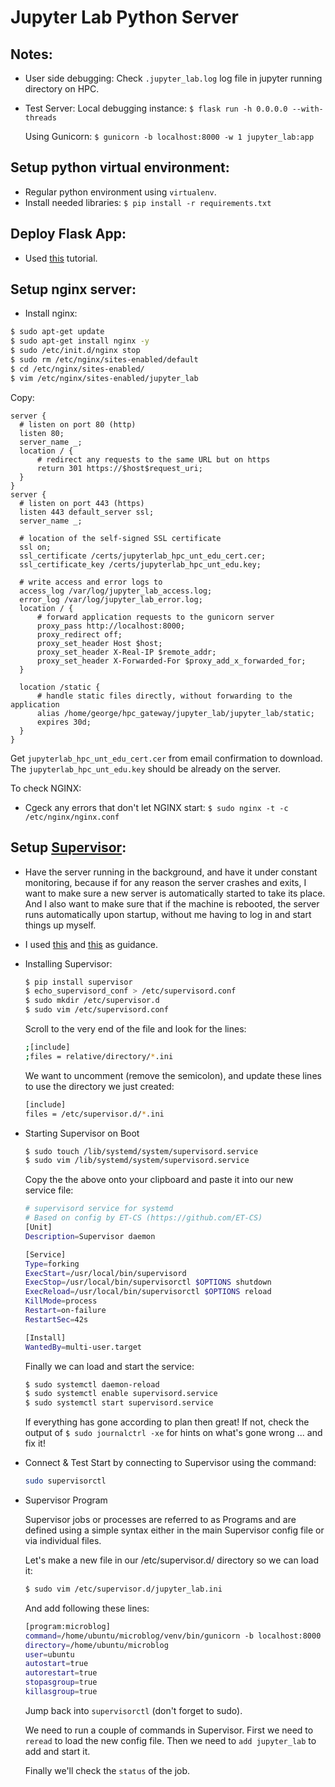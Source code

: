 # Jupyter Lab Python Server


## Notes:
  * User side debugging:
    Check `.jupyter_lab.log` log file in jupyter running directory on HPC.

  * Test Server:
    Local debugging instance:
    `$ flask run -h 0.0.0.0 --with-threads`

    Using Gunicorn:
    `$ gunicorn -b localhost:8000 -w 1 jupyter_lab:app`


## Setup python virtual environment:
  * Regular python environment using `virtualenv`.
  * Install needed libraries:
    `$ pip install -r requirements.txt`


## Deploy Flask App:
  * Used [this](https://blog.miguelgrinberg.com/post/the-flask-mega-tutorial-part-xvii-deployment-on-linux) tutorial.

## Setup nginx server:
  * Install nginx:
  ```bash
  $ sudo apt-get update
  $ sudo apt-get install nginx -y
  $ sudo /etc/init.d/nginx stop
  $ sudo rm /etc/nginx/sites-enabled/default
  $ cd /etc/nginx/sites-enabled/
  $ vim /etc/nginx/sites-enabled/jupyter_lab
  ```

  Copy:
  ```
  server {
    # listen on port 80 (http)
    listen 80;
    server_name _;
    location / {
        # redirect any requests to the same URL but on https
        return 301 https://$host$request_uri;
    }
  }
  server {
    # listen on port 443 (https)
    listen 443 default_server ssl;
    server_name _;

    # location of the self-signed SSL certificate
    ssl on;
    ssl_certificate /certs/jupyterlab_hpc_unt_edu_cert.cer;
    ssl_certificate_key /certs/jupyterlab_hpc_unt_edu.key;

    # write access and error logs to
    access_log /var/log/jupyter_lab_access.log;
    error_log /var/log/jupyter_lab_error.log;
    location / {
        # forward application requests to the gunicorn server
        proxy_pass http://localhost:8000;
        proxy_redirect off;
        proxy_set_header Host $host;
        proxy_set_header X-Real-IP $remote_addr;
        proxy_set_header X-Forwarded-For $proxy_add_x_forwarded_for;
    }

    location /static {
        # handle static files directly, without forwarding to the application
        alias /home/george/hpc_gateway/jupyter_lab/jupyter_lab/static;
        expires 30d;
    }
  }
  ```
  Get `jupyterlab_hpc_unt_edu_cert.cer` from email confirmation to download. The `jupyterlab_hpc_unt_edu.key` should be already on the server.

  To check NGINX:
  * Cgeck any errors that don't let NGINX start: `$ sudo nginx -t -c /etc/nginx/nginx.conf`

## Setup [Supervisor](http://supervisord.org/):
  * Have the server running in the background, and have it under constant monitoring, because if for any reason the server crashes and exits, I want to make sure a new server is automatically started to take its place. And I also want to make sure that if the machine is rebooted, the server runs automatically upon startup, without me having to log in and start things up myself.
  * I used [this](https://rcwd.dev/long-lived-python-scripts-with-supervisor.html) and [this](https://blog.miguelgrinberg.com/post/the-flask-mega-tutorial-part-xvii-deployment-on-linux) as guidance.
  * Installing Supervisor:

    ```bash
    $ pip install supervisor
    $ echo_supervisord_conf > /etc/supervisord.conf
    $ sudo mkdir /etc/supervisor.d
    $ sudo vim /etc/supervisord.conf
    ```

    Scroll to the very end of the file and look for the lines:

    ```bash
    ;[include]
    ;files = relative/directory/*.ini
    ```

    We want to uncomment (remove the semicolon), and update these lines to use the directory we just created:

    ```bash
    [include]
    files = /etc/supervisor.d/*.ini
    ```

  * Starting Supervisor on Boot

    ```bash
    $ sudo touch /lib/systemd/system/supervisord.service
    $ sudo vim /lib/systemd/system/supervisord.service
    ```

    Copy the the above onto your clipboard and paste it into our new service file:

    ```bash
    # supervisord service for systemd
    # Based on config by ET-CS (https://github.com/ET-CS)
    [Unit]
    Description=Supervisor daemon

    [Service]
    Type=forking
    ExecStart=/usr/local/bin/supervisord
    ExecStop=/usr/local/bin/supervisorctl $OPTIONS shutdown
    ExecReload=/usr/local/bin/supervisorctl $OPTIONS reload
    KillMode=process
    Restart=on-failure
    RestartSec=42s

    [Install]
    WantedBy=multi-user.target
    ```
    Finally we can load and start the service:

    ```bash
    $ sudo systemctl daemon-reload
    $ sudo systemctl enable supervisord.service
    $ sudo systemctl start supervisord.service
    ```

    If everything has gone according to plan then great! If not, check the output of `$ sudo journalctrl -xe` for hints on what's gone wrong ... and fix it!

  * Connect & Test
    Start by connecting to Supervisor using the command:

    ```bash
    sudo supervisorctl
    ```

  * Supervisor Program

    Supervisor jobs or processes are referred to as Programs and are defined using a simple syntax either in the main Supervisor config file or via individual files.

    Let's make a new file in our /etc/supervisor.d/ directory so we can load it:

    ```bash
    $ sudo vim /etc/supervisor.d/jupyter_lab.ini
    ```

    And add following these lines:

    ```bash
    [program:microblog]
    command=/home/ubuntu/microblog/venv/bin/gunicorn -b localhost:8000 -w 4 microblog:app
    directory=/home/ubuntu/microblog
    user=ubuntu
    autostart=true
    autorestart=true
    stopasgroup=true
    killasgroup=true
    ```

    Jump back into `supervisorctl` (don't forget to sudo).

    We need to run a couple of commands in Supervisor. First we need to `reread` to load the new config file. Then we need to `add jupyter_lab` to add and start it.

    Finally we'll check the `status` of the job.
